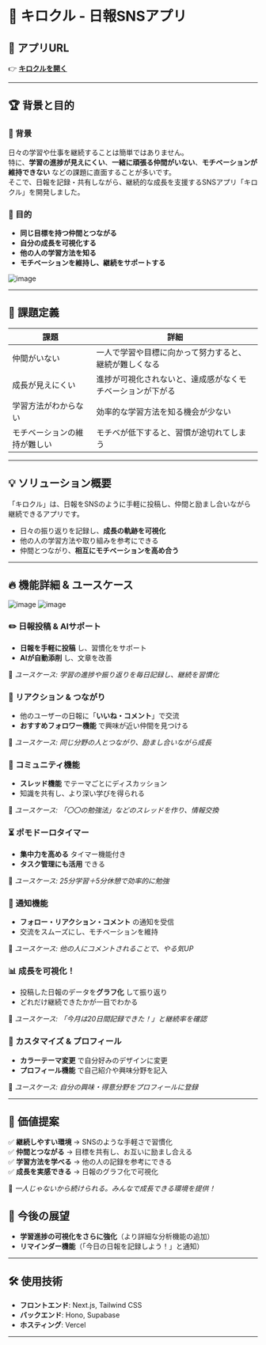 # 📖 キロクル - 日報SNSアプリ  

## 🌟 アプリURL  
👉 **[キロクルを開く](https://egh-team20.vercel.app/auth/signin?callbackUrl=https%3A%2F%2Fegh-team20.vercel.app%2F)**  

---

## 🏆 背景と目的  

### 📌 背景  
日々の学習や仕事を継続することは簡単ではありません。  
特に、**学習の進捗が見えにくい**、**一緒に頑張る仲間がいない**、**モチベーションが維持できない** などの課題に直面することが多いです。  
そこで、日報を記録・共有しながら、継続的な成長を支援するSNSアプリ「キロクル」を開発しました。  

### 🎯 目的  
- **同じ目標を持つ仲間とつながる**  
- **自分の成長を可視化する**  
- **他の人の学習方法を知る**  
- **モチベーションを維持し、継続をサポートする**

![image](https://github.com/user-attachments/assets/dad7d363-02bf-41d8-be3f-e0171a4ccaaa)

---

## 🚨 課題定義  

| 課題 | 詳細 |
|------|------|
| 仲間がいない | 一人で学習や目標に向かって努力すると、継続が難しくなる |
| 成長が見えにくい | 進捗が可視化されないと、達成感がなくモチベーションが下がる |
| 学習方法がわからない | 効率的な学習方法を知る機会が少ない |
| モチベーションの維持が難しい | モチベが低下すると、習慣が途切れてしまう |

---

## 💡 ソリューション概要  

「キロクル」は、日報をSNSのように手軽に投稿し、仲間と励まし合いながら継続できるアプリです。  
- 日々の振り返りを記録し、**成長の軌跡を可視化**  
- 他の人の学習方法や取り組みを参考にできる  
- 仲間とつながり、**相互にモチベーションを高め合う**  

---

## 🔥 機能詳細 & ユースケース  

![image](https://github.com/user-attachments/assets/4fd5fbaa-e4c6-4818-a0fd-101f7b9491ff)
![image](https://github.com/user-attachments/assets/a72ea6ab-0e4a-4ff1-ba78-006b216e31a7)



### ✏️ **日報投稿 & AIサポート**  
- **日報を手軽に投稿** し、習慣化をサポート  
- **AIが自動添削** し、文章を改善  

📝 *ユースケース: 学習の進捗や振り返りを毎日記録し、継続を習慣化*  

### 💬 **リアクション & つながり**  
- 他のユーザーの日報に「**いいね・コメント**」で交流  
- **おすすめフォロワー機能** で興味が近い仲間を見つける  

📝 *ユースケース: 同じ分野の人とつながり、励まし合いながら成長*  

### 📝 **コミュニティ機能**  
- **スレッド機能** でテーマごとにディスカッション  
- 知識を共有し、より深い学びを得られる  

📝 *ユースケース: 「〇〇の勉強法」などのスレッドを作り、情報交換*  

### ⏳ **ポモドーロタイマー**  
- **集中力を高める** タイマー機能付き  
- **タスク管理にも活用** できる  

📝 *ユースケース: 25分学習＋5分休憩で効率的に勉強*  

### 🔔 **通知機能**  
- **フォロー・リアクション・コメント** の通知を受信  
- 交流をスムーズにし、モチベーションを維持  

📝 *ユースケース: 他の人にコメントされることで、やる気UP*  

### 📊 **成長を可視化！**  
- 投稿した日報のデータを**グラフ化** して振り返り  
- どれだけ継続できたかが一目でわかる  

📝 *ユースケース: 「今月は20日間記録できた！」と継続率を確認*  

### 🎨 **カスタマイズ & プロフィール**  
- **カラーテーマ変更** で自分好みのデザインに変更  
- **プロフィール機能** で自己紹介や興味分野を記入  

📝 *ユースケース: 自分の興味・得意分野をプロフィールに登録*  

---

## 🎯 価値提案  

✅ **継続しやすい環境** → SNSのような手軽さで習慣化  
✅ **仲間とつながる** → 目標を共有し、お互いに励まし合える  
✅ **学習方法を学べる** → 他の人の記録を参考にできる  
✅ **成長を実感できる** → 日報のグラフ化で可視化  

📢 *一人じゃないから続けられる。みんなで成長できる環境を提供！*  

## 🔮 今後の展望  
- **学習進捗の可視化をさらに強化**（より詳細な分析機能の追加）  
- **リマインダー機能**（「今日の日報を記録しよう！」と通知）  
---

## 🛠 使用技術  
- **フロントエンド**: Next.js, Tailwind CSS  
- **バックエンド**: Hono, Supabase  
- **ホスティング**: Vercel  

---
